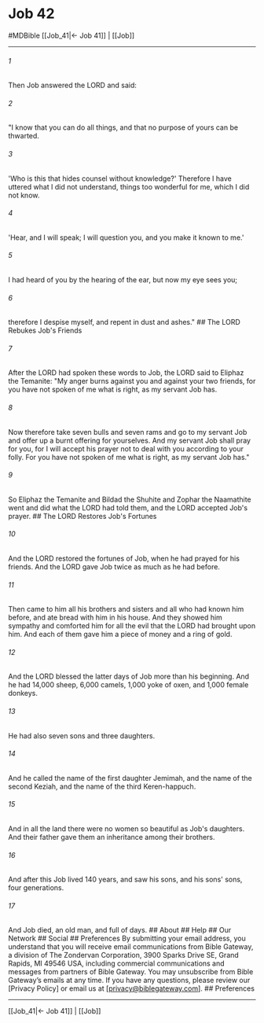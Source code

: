 # Job 42
#MDBible
[[Job_41|← Job 41]] | [[Job]]

***






###### 1 


Then Job answered the LORD and said: 





###### 2 


"I know that you can do all things, and that no purpose of yours can be thwarted. 





###### 3 


'Who is this that hides counsel without knowledge?' Therefore I have uttered what I did not understand, things too wonderful for me, which I did not know. 





###### 4 


'Hear, and I will speak; I will question you, and you make it known to me.' 





###### 5 


I had heard of you by the hearing of the ear, but now my eye sees you; 





###### 6 


therefore I despise myself, and repent in dust and ashes." ## The LORD Rebukes Job's Friends 





###### 7 


After the LORD had spoken these words to Job, the LORD said to Eliphaz the Temanite: "My anger burns against you and against your two friends, for you have not spoken of me what is right, as my servant Job has. 





###### 8 


Now therefore take seven bulls and seven rams and go to my servant Job and offer up a burnt offering for yourselves. And my servant Job shall pray for you, for I will accept his prayer not to deal with you according to your folly. For you have not spoken of me what is right, as my servant Job has." 





###### 9 


So Eliphaz the Temanite and Bildad the Shuhite and Zophar the Naamathite went and did what the LORD had told them, and the LORD accepted Job's prayer. ## The LORD Restores Job's Fortunes 





###### 10 


And the LORD restored the fortunes of Job, when he had prayed for his friends. And the LORD gave Job twice as much as he had before. 





###### 11 


Then came to him all his brothers and sisters and all who had known him before, and ate bread with him in his house. And they showed him sympathy and comforted him for all the evil that the LORD had brought upon him. And each of them gave him a piece of money and a ring of gold. 





###### 12 


And the LORD blessed the latter days of Job more than his beginning. And he had 14,000 sheep, 6,000 camels, 1,000 yoke of oxen, and 1,000 female donkeys. 





###### 13 


He had also seven sons and three daughters. 





###### 14 


And he called the name of the first daughter Jemimah, and the name of the second Keziah, and the name of the third Keren-happuch. 





###### 15 


And in all the land there were no women so beautiful as Job's daughters. And their father gave them an inheritance among their brothers. 





###### 16 


And after this Job lived 140 years, and saw his sons, and his sons' sons, four generations. 





###### 17 


And Job died, an old man, and full of days. ## About ## Help ## Our Network ## Social ## Preferences By submitting your email address, you understand that you will receive email communications from Bible Gateway, a division of The Zondervan Corporation, 3900 Sparks Drive SE, Grand Rapids, MI 49546 USA, including commercial communications and messages from partners of Bible Gateway. You may unsubscribe from Bible Gateway&rsquo;s emails at any time. If you have any questions, please review our [Privacy Policy] or email us at [privacy@biblegateway.com]. ## Preferences

***

[[Job_41|← Job 41]] | [[Job]]
